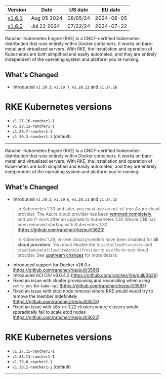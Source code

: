 | Version | Date | US date | EU date |
| ------- | ---- | ------- | ------- |
| [v1.6.1](rke-v1.6.md#release-v161) | Aug 05 2024 | 08/05/24 | 2024-08-05 |
| [v1.6.0](rke-v1.6.md#release-v160) | Jul 22 2024 | 07/22/24 | 2024-07-22 |



Rancher Kubernetes Engine (RKE) is a CNCF-certified Kubernetes distribution that runs entirely within Docker containers. It works on bare-metal and virtualized servers. With RKE, the installation and operation of Kubernetes are both simplified and easily automated, and they are entirely independent of the operating system and platform you're running.

## What's Changed
- Introduced `v1.30.3`, `v1.29.7`, `v1.28.12` and `v1.27.16`

# RKE Kubernetes versions
- `v1.27.16-rancher1-1`
- `v1.28.12-rancher1-1`
- `v1.29.7-rancher1-1`
- `v1.30.3-rancher1-1` (default) 

-----
Rancher Kubernetes Engine (RKE) is a CNCF-certified Kubernetes distribution that runs entirely within Docker containers. It works on bare-metal and virtualized servers. With RKE, the installation and operation of Kubernetes are both simplified and easily automated, and they are entirely independent of the operating system and platform you're running.

## What's Changed
- Introduced `v1.30.2`, `v1.29.6`, `v1.28.11` and `v1.27.15`

>  In Kubernetes 1.30 and later, you must use an out-of-tree Azure cloud provider. The Azure cloud provider has been [removed completely](https://github.com/kubernetes/kubernetes/pull/122857), and won't work after an upgrade to Kubernetes 1.30 
> Weave CNI has been removed starting with Kubernetes 1.30 (https://github.com/rancher/rke/pull/3623)

> In Kubernetes 1.29, in-tree cloud providers have been disabled for **all cloud providers**. You must disable the `DisableCloudProviders` and `DisableKubeletCloudCredentialProvider` to use the in-tree cloud provider. See [upstream changes](https://github.com/kubernetes/kubernetes/pull/117503) for more details 

- Introduced support for Docker v26.0.x (https://github.com/rancher/rke/pull/3565) 
- Introduced ACI CNI v6.0.4.2 (https://github.com/rancher/rke/pull/3626)
- Fixed an issue with cluster provisioning and reconciling when using `extra_env` for `kube-api` (https://github.com/rancher/rke/pull/3597) 
- Fixed an issue with etcd node removal where RKE would would try to remove the member indefinitely (https://github.com/rancher/rke/pull/3573) 
- Fixed an issue with k8s >= 1.22 clusters where clusters would sporadically fail to scale etcd nodes (https://github.com/rancher/rke/pull/3622) 

# RKE Kubernetes versions
- `v1.27.15-rancher1-1`
- `v1.28.11-rancher1-1`
- `v1.29.6-rancher1-1`
- `v1.30.2-rancher1-1` (default) 

-----

